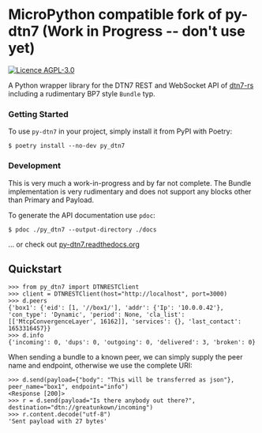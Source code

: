 # MicroPython compatible fork of py-dtn7 (Work in Progress -- don't use yet)

[![Licence AGPL-3.0](https://img.shields.io/github/license/teschmitt/py-dtn7)](LICENSE)

A Python wrapper library for the DTN7 REST and WebSocket API of [dtn7-rs](https://github.com/dtn7/dtn7-rs)
including a rudimentary BP7 style `Bundle` typ.

### Getting Started

To use `py-dtn7` in your project, simply install it from PyPI with Poetry:

```shell
$ poetry install --no-dev py_dtn7
```

### Development

This is very much a work-in-progress and by far not complete. The Bundle
implementation is very rudimentary and does not support any blocks other
than Primary and Payload.

To generate the API documentation use `pdoc`:

```shell
$ pdoc ./py_dtn7 --output-directory ./docs
```

... or check out [py-dtn7.readthedocs.org](https://py-dtn7.readthedocs.org)


## Quickstart

```pycon
>>> from py_dtn7 import DTNRESTClient
>>> client = DTNRESTClient(host="http://localhost", port=3000)
>>> d.peers
{'box1': {'eid': [1, '//box1/'], 'addr': {'Ip': '10.0.0.42'}, 'con_type': 'Dynamic', 'period': None, 'cla_list': [['MtcpConvergenceLayer', 16162]], 'services': {}, 'last_contact': 1653316457}}
>>> d.info
{'incoming': 0, 'dups': 0, 'outgoing': 0, 'delivered': 3, 'broken': 0}
```

When sending a bundle to a known peer, we can simply supply the peer name and endpoint,
otherwise we use the complete URI:

```pycon
>>> d.send(payload={"body": "This will be transferred as json"}, peer_name="box1", endpoint="info")
<Response [200]>
>>> r = d.send(payload="Is there anybody out there?", destination="dtn://greatunkown/incoming")
>>> r.content.decode("utf-8")
'Sent payload with 27 bytes'
```
